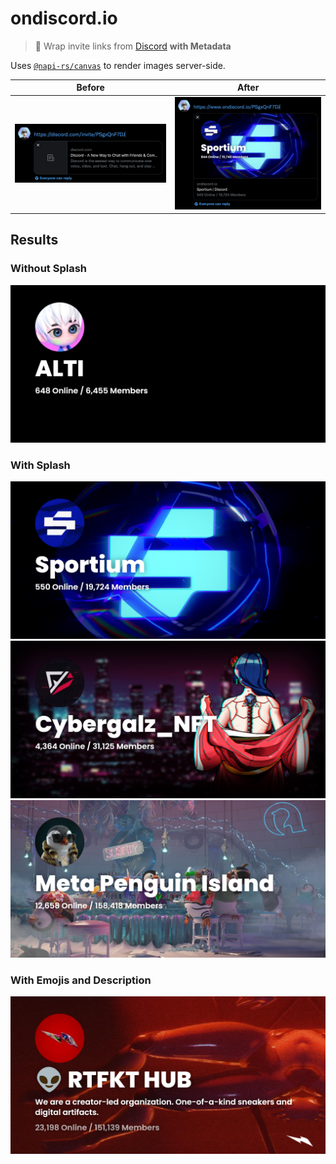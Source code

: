 # ondiscord.io

> 👾 Wrap invite links from [Discord](https://discord.com/) **with Metadata**

Uses [`@napi-rs/canvas`](https://github.com/Brooooooklyn/canvas) to render images server-side.

|            Before             |            After             |
| :---------------------------: | :--------------------------: |
| ![](./docs/images/before.png) | ![](./docs/images/after.png) |

## Results

### Without Splash

<img alt="ALTI" src="./docs/images/alti.png" width="600px" />

### With Splash

<img alt="Sportium" src="./docs/images/sportium.png" width="600px" />
<img alt="Cyber Galz" src="./docs/images/cybergalznft.png" width="600px" />
<img alt="Meta Penguin Island" src="./docs/images/metapenguinisland.png" width="600px" />

### With Emojis and Description

<img alt="RTFKT" src="./docs/images/rtfkt.png" width="600px" />

